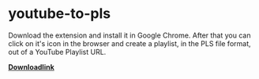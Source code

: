 # youtube-to-pls
Download the extension and install it in Google Chrome. After that you can click on it's icon in the browser and create a playlist, in the PLS file format, out of a YouTube Playlist URL.

**[Downloadlink](https://github.com/MarcGamesons/youtube-to-pls/raw/master/YouTube%20to%20PLS%20Extension.crx)**
